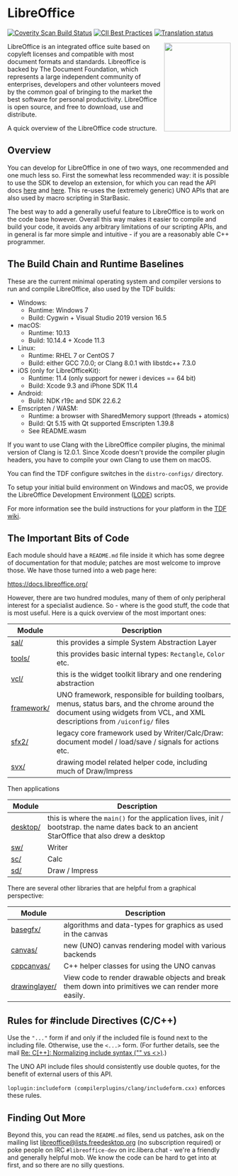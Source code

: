 # LibreOffice
[![Coverity Scan Build Status](https://scan.coverity.com/projects/211/badge.svg)](https://scan.coverity.com/projects/211) [![CII Best Practices](https://bestpractices.coreinfrastructure.org/projects/307/badge)](https://bestpractices.coreinfrastructure.org/projects/307) [![Translation status](https://weblate.documentfoundation.org/widgets/libo_ui-master/-/svg-badge.svg)](https://weblate.documentfoundation.org/engage/libo_ui-master/?utm_source=widget)

<img align="right" width="150" height="200" src="https://opensource.org/files/OSIApproved.png">

LibreOffice is an integrated office suite based on copyleft licenses
and compatible with most document formats and standards. Libreoffice
is backed by The Document Foundation, which represents a large
independent community of enterprises, developers and other volunteers
moved by the common goal of bringing to the market the best software
for personal productivity. LibreOffice is open source, and free to
download, use and distribute.

A quick overview of the LibreOffice code structure.

## Overview

You can develop for LibreOffice in one of two ways, one
recommended and one much less so. First the somewhat less recommended
way: it is possible to use the SDK to develop an extension,
for which you can read the API docs [here](https://api.libreoffice.org/)
and [here](https://wiki.openoffice.org/wiki/Documentation/DevGuide).
This re-uses the (extremely generic) UNO APIs that are also used by
macro scripting in StarBasic.

The best way to add a generally useful feature to LibreOffice
is to work on the code base however. Overall this way makes it easier
to compile and build your code, it avoids any arbitrary limitations of
our scripting APIs, and in general is far more simple and intuitive -
if you are a reasonably able C++ programmer.

## The Build Chain and Runtime Baselines

These are the current minimal operating system and compiler versions to
run and compile LibreOffice, also used by the TDF builds:

* Windows:
    * Runtime: Windows 7
    * Build: Cygwin + Visual Studio 2019 version 16.5
* macOS:
    * Runtime: 10.13
    * Build: 10.14.4 + Xcode 11.3
* Linux:
    * Runtime: RHEL 7 or CentOS 7
    * Build: either GCC 7.0.0; or Clang 8.0.1 with libstdc++ 7.3.0
* iOS (only for LibreOfficeKit):
    * Runtime: 11.4 (only support for newer i devices == 64 bit)
    * Build: Xcode 9.3 and iPhone SDK 11.4
* Android:
    * Build: NDK r19c and SDK 22.6.2
* Emscripten / WASM:
    * Runtime: a browser with SharedMemory support (threads + atomics)
    * Build: Qt 5.15 with Qt supported Emscripten 1.39.8
    * See README.wasm

If you want to use Clang with the LibreOffice compiler plugins, the minimal
version of Clang is 12.0.1. Since Xcode doesn't provide the compiler plugin
headers, you have to compile your own Clang to use them on macOS.

You can find the TDF configure switches in the `distro-configs/` directory.

To setup your initial build environment on Windows and macOS, we provide
the LibreOffice Development Environment
([LODE](https://wiki.documentfoundation.org/Development/lode)) scripts.

For more information see the build instructions for your platform in the
[TDF wiki](https://wiki.documentfoundation.org/Development).

## The Important Bits of Code

Each module should have a `README.md` file inside it which has some
degree of documentation for that module; patches are most welcome to
improve those. We have those turned into a web page here:

<https://docs.libreoffice.org/>

However, there are two hundred modules, many of them of only
peripheral interest for a specialist audience. So - where is the
good stuff, the code that is most useful. Here is a quick overview of
the most important ones:

Module    | Description
----------|-------------------------------------------------
[sal/](sal)             | this provides a simple System Abstraction Layer
[tools/](tools)         | this provides basic internal types: `Rectangle`, `Color` etc.
[vcl/](vcl)             | this is the widget toolkit library and one rendering abstraction
[framework/](framework) | UNO framework, responsible for building toolbars, menus, status bars, and the chrome around the document using widgets from VCL, and XML descriptions from `/uiconfig/` files
[sfx2/](sfx2)           | legacy core framework used by Writer/Calc/Draw: document model / load/save / signals for actions etc.
[svx/](svx)             | drawing model related helper code, including much of Draw/Impress

Then applications

Module    | Description
----------|-------------------------------------------------
[desktop/](desktop)  | this is where the `main()` for the application lives, init / bootstrap. the name dates back to an ancient StarOffice that also drew a desktop
[sw/](sw/)           | Writer
[sc/](sc/)           | Calc
[sd/](sd/)           | Draw / Impress

There are several other libraries that are helpful from a graphical perspective:

Module    | Description
----------|-------------------------------------------------
[basegfx/](basegfx)  | algorithms and data-types for graphics as used in the canvas
[canvas/](canvas)   | new (UNO) canvas rendering model with various backends
[cppcanvas/](cppcanvas) | C++ helper classes for using the UNO canvas
[drawinglayer/](drawinglayer) | View code to render drawable objects and break them down into primitives we can render more easily.

## Rules for #include Directives (C/C++)

Use the `"..."` form if and only if the included file is found next to the
including file. Otherwise, use the `<...>` form. (For further details, see the
mail [Re: C[++]: Normalizing include syntax ("" vs
<>)](https://lists.freedesktop.org/archives/libreoffice/2017-November/078778.html).)

The UNO API include files should consistently use double quotes, for the
benefit of external users of this API.

`loplugin:includeform (compilerplugins/clang/includeform.cxx)` enforces these rules.


## Finding Out More

Beyond this, you can read the `README.md` files, send us patches, ask
on the mailing list libreoffice@lists.freedesktop.org (no subscription
required) or poke people on IRC `#libreoffice-dev` on irc.libera.chat -
we're a friendly and generally helpful mob. We know the code can be
hard to get into at first, and so there are no silly questions.
